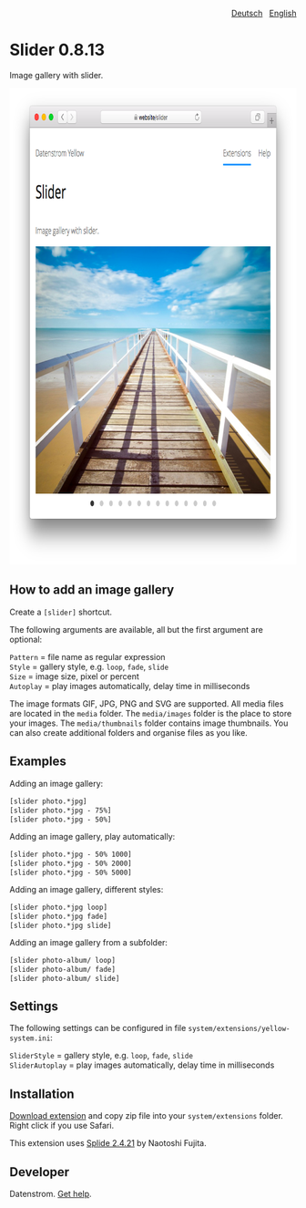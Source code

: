 <p align="right"><a href="README-de.md">Deutsch</a> &nbsp; <a href="README.md">English</a></p>

Slider 0.8.13
=============
Image gallery with slider.

<p align="center"><img src="slider-screenshot.png?raw=true" width="795" height="836" alt="Screenshot"></p>

## How to add an image gallery

Create a `[slider]` shortcut.

The following arguments are available, all but the first argument are optional:
  
`Pattern` = file name as regular expression  
`Style` = gallery style, e.g. `loop`, `fade`, `slide`  
`Size` = image size, pixel or percent  
`Autoplay` = play images automatically, delay time in milliseconds  

The image formats GIF, JPG, PNG and SVG are supported. All media files are located in the `media` folder. The `media/images` folder is the place to store your images. The `media/thumbnails` folder contains image thumbnails. You can also create additional folders and organise files as you like.

## Examples

Adding an image gallery:

    [slider photo.*jpg]
    [slider photo.*jpg - 75%]
    [slider photo.*jpg - 50%]

Adding an image gallery, play automatically:

    [slider photo.*jpg - 50% 1000]
    [slider photo.*jpg - 50% 2000]
    [slider photo.*jpg - 50% 5000]

Adding an image gallery, different styles:

    [slider photo.*jpg loop]
    [slider photo.*jpg fade]
    [slider photo.*jpg slide]

Adding an image gallery from a subfolder:

    [slider photo-album/ loop]
    [slider photo-album/ fade]
    [slider photo-album/ slide]

## Settings

The following settings can be configured in file `system/extensions/yellow-system.ini`:

`SliderStyle` = gallery style, e.g. `loop`, `fade`, `slide`  
`SliderAutoplay` = play images automatically, delay time in milliseconds  

## Installation

[Download extension](https://github.com/datenstrom/yellow-extensions/raw/master/zip/slider.zip) and copy zip file into your `system/extensions` folder. Right click if you use Safari.

This extension uses [Splide 2.4.21](https://github.com/Splidejs/splide) by Naotoshi Fujita.

## Developer

Datenstrom. [Get help](https://datenstrom.se/yellow/help/).
